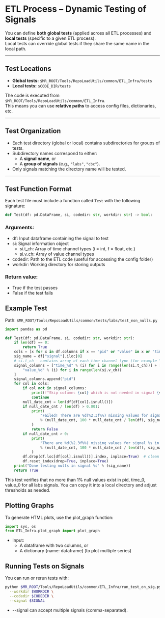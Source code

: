 # ETL Process – Dynamic Testing of Signals

You can define **both global tests** (applied across all ETL processes) and **local tests** (specific to a given ETL process).  
Local tests can override global tests if they share the same name in the local path.

---

## Test Locations
- **Global tests:** `$MR_ROOT/Tools/RepoLoadUtils/common/ETL_Infra/tests`
- **Local tests:** `$CODE_DIR/tests`

The code is executed from  
`$MR_ROOT/Tools/RepoLoadUtils/common/ETL_Infra`.  
This means you can use **relative paths** to access config files, dictionaries, etc.

---

## Test Organization
- Each test directory (global or local) contains subdirectories for groups of tests.
- Subdirectory names correspond to either:
    - A **signal name**, or  
    - A **group of signals** (e.g., `"labs"`, `"cbc"`).  
- Only signals matching the directory name will be tested.

---

## Test Function Format
Each test file must include a function called `Test` with the following signature:

```python
def Test(df: pd.DataFrame, si, codedir: str, workdir: str) -> bool:
```

### Arguments:
* df: Input dataframe containing the signal to test
* si: Signal information object
    - si.t_ch: Array of time channel types (i = int, f = float, etc.)
    - si.v_ch: Array of value channel types
* codedir: Path to the ETL code (useful for accessing the config folder)
* workdir: Working directory for storing outputs

### Return value:
* True if the test passes
* False if the test fails

## Example Test
Path:
`$MR_ROOT/Tools/RepoLoadUtils/common/tests/labs/test_non_nulls.py`

```python
import pandas as pd

def Test(df: pd.DataFrame, si, codedir: str, workdir: str):
    if len(df) == 0:
        return True
    cols = [x for x in df.columns if x == "pid" or "value" in x or "time" in x]
    sig_name = df["signal"].iloc[0]
    # si.t_ch - contains array of each time channel type (for example "i" is integer, "f" float). v_ch is the same for value channels.
    signal_columns = ["time_%d" % (i) for i in range(len(si.t_ch))] + [
        "value_%d" % (i) for i in range(len(si.v_ch))
    ]
    signal_columns.append("pid")
    for col in cols:
        if col not in signal_columns:
            print(f"Skip columns {col} which is not needed in signal {sig_name}")
            continue
        null_date_cnt = len(df[df[col].isnull()])
        if null_date_cnt / len(df) > 0.001:
            print(
                "Failed! There are %d(%2.3f%%) missing values for signal %s in col %s"
                % (null_date_cnt, 100 * null_date_cnt / len(df), sig_name, col)
            )
            return False
        if null_date_cnt > 0:
            print(
                "There are %d(%2.3f%%) missing values for signal %s in col %s"
                % (null_date_cnt, 100 * null_date_cnt / len(df), sig_name, col)
            )
        df.drop(df.loc[df[col].isnull()].index, inplace=True)  # clean nulls
        df.reset_index(drop=True, inplace=True)
    print("Done testing nulls in signal %s" % (sig_name))
    return True
```
This test verifies that no more than 1% null values exist in pid, time_0, value_0 for all labs signals.
You can copy it into a local directory and adjust thresholds as needed.

## Plotting Graphs 
To generate HTML plots, use the plot_graph function:

```python
import sys, os
from ETL_Infra.plot_graph import plot_graph
```

* Input:
    - A dataframe with two columns, or
    - A dictionary {name: dataframe} (to plot multiple series)

## Running Tests on Signals
You can run or rerun tests with:

```bash
python $MR_ROOT/Tools/RepoLoadUtils/common/ETL_Infra/run_test_on_sig.py \
  --workdir $WORKDIR \
  --codedir $CODEDIR \
  --signal $SIGNAL
```
* --signal can accept multiple signals (comma-separated).
